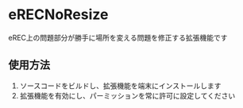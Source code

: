 # eRECNoResize

eREC上の問題部分が勝手に場所を変える問題を修正する拡張機能です

## 使用方法

1. ソースコードをビルドし、拡張機能を端末にインストールします
2. 拡張機能を有効にし、パーミッションを常に許可に設定してください